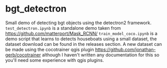 # bgt_detectron
Small demo of detecting bgt objects using the detectron2 framework.
`test_detectron.ipynb` is a standalone demo taken from https://github.com/matterport/Mask_RCNN/
`train_model_coco.ipynb` is a demo script that learns to detects houseboats using a small dataset, the dataset download can be found in the releases section. 
A new dataset can be made using the cocotrainer qgis plugin https://github.com/jonathan-gerb/cocotrainer although I haven't written any documentation for this so you'll need some experience with qgis plugins.

